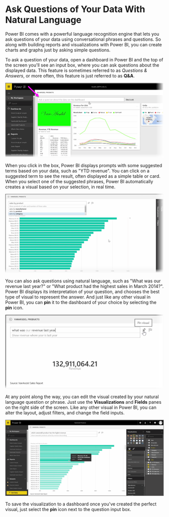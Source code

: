 <properties
   pageTitle="Ask Questions of Your Data With Natural Language"
   description="Use Q & A to get lightning-fast insights and visuals"
   services="powerbi"
   documentationCenter=""
   authors="davidiseminger"
   manager="mblythe"
   editor=""
   tags=""
   featuredVideoId="boDGFL58VBc"
   featuredVideoThumb=""
   courseDuration="9m"/>

<tags
   ms.service="powerbi"
   ms.devlang="NA"
   ms.topic="article"
   ms.tgt_pltfrm="NA"
   ms.workload="powerbi"
   ms.date="03/28/2016"
   ms.author="davidi"/>

# Ask Questions of Your Data With Natural Language

Power BI comes with a powerful language recognition engine that lets you ask questions of your data using conversational phrases and questions. So along with building reports and visualizations with Power BI, you can create charts and graphs just by asking simple questions.

To ask a question of your data, open a dashboard in Power BI and the top of the screen you'll see an input box, where you can ask questions about the displayed data. This feature is sometimes referred to as *Questions & Answers*, or more often, this feature is just referred to as **Q&A**.

![](media/powerbi-learning-4-3-asking-questions-natural-language/4-3_1.png)

When you click in the box, Power BI displays prompts with some suggested terms based on your data, such as "YTD revenue". You can click on a suggested term to see the result, often displayed as a simple table or card. When you select one of the suggested phrases, Power BI automatically creates a visual based on your selection, in real time.

![](media/powerbi-learning-4-3-asking-questions-natural-language/4-3_2.png)

You can also ask questions using natural language, such as "What was our revenue last year?" or "What product had the highest sales in March 2014?". Power BI displays its interpretation of your question, and chooses the best type of visual to represent the answer. And just like any other visual in Power BI, you can **pin** it to the dashboard of your choice by selecting the **pin** icon.

![](media/powerbi-learning-4-3-asking-questions-natural-language/4-3_3.png)

At any point along the way, you can edit the visual created by your natural language question or phrase. Just use the **Visualizations** and **Fields** panes on the right side of the screen. Like any other visual in Power BI, you can alter the layout, adjust filters, and change the field inputs.

![](media/powerbi-learning-4-3-asking-questions-natural-language/4-3_4.png)

To save the visualization to a dashboard once you've created the perfect visual, just select the **pin** icon next to the question input box.
